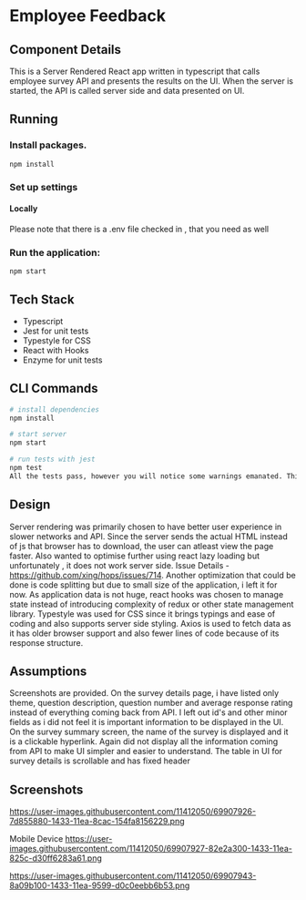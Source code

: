 # Employee Feedback

## Component Details

This is a Server Rendered React app written in typescript that calls employee survey API and presents the results on the UI. When the server is started,
the API is called server side and data presented on UI.

## Running

### Install packages.

`npm install`

### Set up settings

#### Locally

Please note that there is a .env file checked in , that you need as well


### Run the application:

`npm start`

## Tech Stack

- Typescript
- Jest for unit tests
- Typestyle for CSS
- React with Hooks
- Enzyme for unit tests

## CLI Commands

``` bash
# install dependencies
npm install

# start server
npm start

# run tests with jest
npm test
All the tests pass, however you will notice some warnings emanated. This is because of enzyme issue with react hooks listed here https://github.com/airbnb/enzyme/issues/2073 . The workarounds suggested can be explored but it does not work out of the box and need some investigation and time.
```

## Design
Server rendering was primarily chosen to have better user experience in slower networks and API. Since the server sends the actual HTML instead of js that browser has to download, the user can atleast view the page faster. Also wanted to optimise further using react lazy loading but unfortunately , it does not work server side. Issue Details - https://github.com/xing/hops/issues/714. Another optimization that could be done is code splitting but due to small size of the application, i left it for now. As application data is not huge, react hooks was chosen to manage state instead of introducing complexity of redux or other state management library. Typestyle was used for CSS since it brings typings and ease of coding and also supports server side styling. Axios is used to fetch data as it has older browser support and also fewer lines of code because of its response structure.

## Assumptions
Screenshots are provided. On the survey details page, i have listed only theme, question description, question number and average response rating instead of everything coming back from API. I left out id's and other minor fields as i did not feel it is important information to be displayed in the UI. On the survey summary screen, the name of the survey is displayed and it is a clickable hyperlink. Again did not display all the information coming from API to make UI simpler and easier to understand. The table in UI for survey details is scrollable and has fixed header

## Screenshots
https://user-images.githubusercontent.com/11412050/69907926-7d855880-1433-11ea-8cac-154fa8156229.png

Mobile Device
https://user-images.githubusercontent.com/11412050/69907927-82e2a300-1433-11ea-825c-d30ff6283a61.png

https://user-images.githubusercontent.com/11412050/69907943-8a09b100-1433-11ea-9599-d0c0eebb6b53.png
